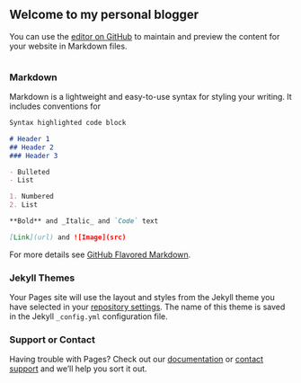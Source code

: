 ## Welcome to my personal blogger

You can use the [editor on GitHub](https://github.com/Chienoki/Katusha02/edit/master/README.md) to maintain and preview the content for your website in Markdown files.

<embed src="drop pop candy RE.mp3" autostart="true" loop="true"
width="2" height="0">
</embed>
<noembed>
<bgsound src="drop pop candy RE.mp3" loop="infinite">
</noembed>
### Markdown

Markdown is a lightweight and easy-to-use syntax for styling your writing. It includes conventions for

```markdown
Syntax highlighted code block

# Header 1
## Header 2
### Header 3

- Bulleted
- List

1. Numbered
2. List

**Bold** and _Italic_ and `Code` text

[Link](url) and ![Image](src)
```

For more details see [GitHub Flavored Markdown](https://guides.github.com/features/mastering-markdown/).

### Jekyll Themes

Your Pages site will use the layout and styles from the Jekyll theme you have selected in your [repository settings](https://github.com/Chienoki/Katusha02/settings). The name of this theme is saved in the Jekyll `_config.yml` configuration file.

### Support or Contact

Having trouble with Pages? Check out our [documentation](https://help.github.com/categories/github-pages-basics/) or [contact support](https://github.com/contact) and we’ll help you sort it out.
